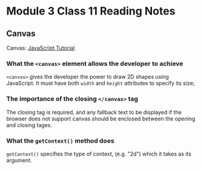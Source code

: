 # Module 3 Class 11 Reading Notes

## Canvas

Canvas: [JavaScript Tutorial](https://www.javascripttutorial.net/web-apis/javascript-canvas/)

### What the `<canvas>` element allows the developer to achieve

`<canvas>` gives the developer the power to draw 2D shapes using JavaScript. It must have both `width` and `height` attributes to specify its size;

### The importance of the closing `</canvas>` tag

The closing tag is required, and any fallback text to be displayed if the browser does not support canvas should be enclosed between the opening and closing tages.

### What the `getContext()` method does

`getContext()` specifies the type of context, (e.g. "2d") which it takes as its argument.
